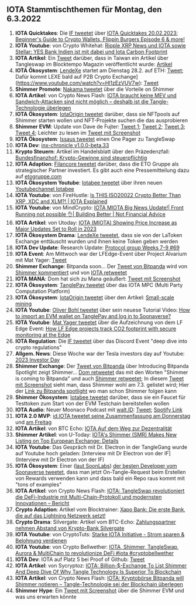 ## IOTA Stammtischthemen für Montag, den 6.3.2022

1. **IOTA Quicktakes**: Die [IF tweetet](https://twitter.com/iota/status/1630145871470907394?s=20) über [IOTA Quicktakes 20.02.2023: Beginner's Guide to Crypto Wallets, Flippin Burgers Episode 6 & more!](https://www.youtube.com/watch?v=YzgHo2EA2Hs)
2. **IOTA Youtube**: von Crypto Whitehat: [Ripple XRP News und IOTA sowie Stellar: YES Bank Indien ist mit dabei und Iota Carbon Footprint](https://www.youtube.com/watch?v=Y6PC00TVWN8)
3. **IOTA Artikel**: Ein [Tweet](https://twitter.com/kowei1995/status/1630377127446208519?s=20) darüber, dass in Taiwan ein Artikel über Tangleswap im Blocktempo Magazin veröffentlicht wurde: [Artikel](https://www.blocktempo.com/all-about-iota-shimmer-eco-project-tangleswap/)
4. **IOTA Ökosystem**: [LendeXe](https://twitter.com/LendeXeFinance) startet am Dienstag 28.2. auf ETH: [Tweet](https://twitter.com/LendeXeFinance/status/1630500660478193664?s=20); Dafür kommt LEXE bald auf P2B Crypto Exchange](https://www.youtube.com/watch?v=Hl1zEzVUV7w):  [Tweet](https://www.youtube.com/watch?v=Hl1zEzVUV7w)
5. **Shimmer Promote**: [Nakama tweetet](https://twitter.com/Nakama_Labs/status/1630560010232029184?s=20) über die Vorteile on Shimmer
6. **IOTA Artikel**: von Crypto News Flash: [IOTA braucht keine MEV und Sandwich-Attacken sind nicht möglich – deshalb ist die Tangle-Technologie überlegen](https://www.crypto-news-flash.com/de/iota-braucht-keinen-mev-mehr-und-sandwich-attacken-sind-unmoeglich-deshalb-ist-die-iota-technologie-ueberlegen/?feed_id=13355&_unique_id=63fe098ab09af)
7. **IOTA Ökosystem**: [IotaOrigin tweetet](https://twitter.com/origin_iota/status/1630552234122420224?s=20) darüber, dass sie NFTpools auf Shimmer starten wollen und NFT-Projekte suchen die das ausprobieren
8. **Shimmer EVM**: Update von Dave de Fujter: [Tweet 1](https://twitter.com/fijter/status/1630649750595747840?s=20); [Tweet 2](https://twitter.com/fijter/status/1630650112589307904?s=20); [Tweet 3](https://twitter.com/fijter/status/1630650415657132040?s=20); [Tweet 4](https://twitter.com/fijter/status/1630650981724594188?s=20); Leichter zu lesen im [Tweet mit Screenshot](https://twitter.com/Vrom14286662/status/1630865173467615233?s=20)
9. **IOTA Ökosystem**: [Issaus tweetet](https://twitter.com/Issaus2020/status/1630624850703204359?s=20) einen One Pager zu TangleSwap
10. **IOTA Dev**: [inx-chronicle v1.0.0-beta.33](https://github.com/iotaledger/inx-chronicle/releases/tag/v1.0.0-beta.33)
11. **Krypto Steuern**: Artikel im Handelsblatt über den Präzedenzfall: [Bundesfinanzhof: Krypto-Gewinne sind steuerpflichtig](https://www.handelsblatt.com/finanzen/steuern-recht/steuern/steuerrecht-bundesfinanzhof-krypto-gewinne-sind-steuerpflichtig/29007418.html)
12. **IOTA Adaption**: [Filancore tweetet](https://twitter.com/FilancoreGmbH/status/1497188618686898193?s=20) darüber, dass die ETO Gruppe als strategischer Partner investiert. Es gibt auch eine Pressemitteilung dazu auf [etogruppe.com](https://www.etogruppe.com/)
13. **IOTA Ökosystem Youtube**: [Iotabee tweetet](https://twitter.com/iotabee/status/1630825720896458753?s=20) über ihren neuen [Youtubechannel Iotabee](https://www.youtube.com/@iotabee)
14. **IOTA Youtube**: von FireHustle: [Is THIS ISO20022 Crypto Better Than XRP, XDC and XLM?! | IOTA Explained](https://www.youtube.com/watch?v=i9kzyH0PVoM)
15. **IOTA Youtube**: von MindCrypto: [IOTA MIOTA Big News Update!| Front Running not possible 👌| Building Better | Not Financial Advice](https://www.youtube.com/watch?v=XBJpPBWqvis)
16. **IOTA Artikel**: von Utoday: [IOTA (MIOTA) Showing Price Increase as Major Updates Set to Roll in 2023](https://u.today/iota-miota-showing-price-increase-as-major-updates-set-to-roll-in-2023)
17. **IOTA Ökosystem Drama**: [LendeXe tweetet](https://twitter.com/LendeXeFinance/status/1630923742963458048?s=20), dass sie von der LaToken Exchange enttäuscht wurden und ihnen keine Token geben werden
18. **IOTA Dev Update**: Research Update: [Protocol group Weeks 7-9 #69](https://twitter.com/Vrom14286662/status/1630865173467615233?s=20)
19. **IOTA Event**: Am Mittwoch war der LFEdge-Event über Project Alvarium mit Mat Yager: [Tweet](https://twitter.com/LF_Edge/status/1628153376109387776?s=20)
20. **Shimmer Exchange**: Bitpanda soon... Der [Tweet von Bitpanda](https://twitter.com/bitpanda/status/1630877488623546369?s=20) wird von [Shimmer kommentiert](https://twitter.com/shimmernet/status/1630877522333245440?s=20) und von [IOTA retweetet](https://twitter.com/iota/status/1630890649951059969?s=20)
21. **IOTA MANA**: Dom hat sich zu Mana geäußert: [Tweet mit Screenshot](https://twitter.com/Vrom14286662/status/1630954101906259968?s=20)
22. **IOTA Ökosystem**: [TanglePay tweetet](https://twitter.com/tanglepaycom/status/1631122738369953792?s=20) über das IOTA MPC (Multi Party Computation Platform)
23. **IOTA Ökosystem**: [IotaOrigin tweetet](https://twitter.com/origin_iota/status/1631151594866712576?s=20) über den Artikel: [Small-scale mining](https://medium.com/@iotaorigin/small-scale-mining-784a9738a772)
24. **IOTA Youtube**: [Oliver Bohl tweetet](https://twitter.com/bohl_oliver/status/1631172841335926784?s=20) über sein neuese Tutorial Video: [How to import an EVM wallet on TanglePay and log in to Soonaverse?](https://www.youtube.com/watch?v=EjEFn2AJjug)
25. **IOTA Youtube**: [Mat Yager tweetet](https://twitter.com/Mat_Yarger/status/1630996840681275402?s=20) über die Aufzeichnung von dem LF Edge Event: [How LF Edge projects track CO2 footprint with secure monitoring at the Edge](https://www.youtube.com/watch?v=9FVxrMfSuMs) 
26. **IOTA Regulation**: Die [IF tweetet](https://twitter.com/iota/status/1628394185949601794?s=20) über das Discord Event "deep dive into crypto regulations"
27. **Allgem. News**: Diese Woche war der Tesla investors day auf Youtube: [2023 Investor Day](https://www.youtube.com/watch?v=Hl1zEzVUV7w)
28. **Shimmer Exchange**: Der [Tweet von Bitpanda](https://twitter.com/bitpanda/status/1631221893997969408?s=20) über Introducing Bitpanda Spotlight zeigt Shimmer... [Dom retweetet](https://twitter.com/DomSchiener/status/1631226461490225152?s=20) das mit den Worten "Shimmer is coming to Bitpanda" und auch [Shimmer retweetet](https://twitter.com/shimmernet/status/1631222517456154627?s=20); In diesem [Tweet mit Screenshot](https://twitter.com/Uglybots/status/1631225006007959553?s=20) sieht man, dass Shimmer wohl am 7.3. gelistet wird; Hier der [Link zu Bitpanda spotlight](https://web.bitpanda.com/spotlight) wo man schon Shimmer folgen kann
29. **Shimmer Ökosystem**: [Iotabee tweetet](https://twitter.com/iotabee/status/1631264336122454019?s=20) darüber, dass sie ein Faucet für Testtoken zum Start von der EVM Testchain bereitstellen wollen
30. **IOTA Audio**: Neuer Moonaco Podcast mit [walt.ID](https://twitter.com/walt_id): [Tweet](https://twitter.com/MoonacoPodcast/status/1631245653304016896?s=20); [Spotify Link](https://open.spotify.com/episode/6AZb1F6Il6obZCdXKHqCGb?si=-kkFBivdRH2ERIL38ONjcw&nd=1)
31. **IOTA 2.0 MVP**: [id.IOTA tweetet seine Zusammenfassung am Donnerstag](https://twitter.com/id_iota/status/1631275356236775426?s=20) und [am Freitag](https://twitter.com/id_iota/status/1631618327561875457?s=20)
32. **IOTA Artikel**: von BTC Echo: [IOTA Auf dem Weg zur Dezentralität](https://www.btc-echo.de/news/iota-mit-dem-update-coordicide-zur-dezentralitaet-160438/)
33. **Shimmer Artikel**: von U-Today: [IOTA's Shimmer (SMR) Makes New Listing on Top European Exchange: Details](https://u.today/iotas-shimmer-smr-makes-new-listing-on-top-european-exchange-details)
34. **IOTA Youtube**: Das Gespräch mit Dr. Electron in der TangleGang wurde auf Youtube hoch geladen: [Interview mit Dr Electron von der IF](Interview mit Dr Electron von der IF)
35. **IOTA Ökosystem**: Einer ([laut SoonLabs](https://twitter.com/soon_labs/status/1631544901023469568?s=20)) [der besten Developer vom Soonaverse tweetet](https://twitter.com/__flyingrabbit/status/1631339524306477070?s=20), dass man jetzt On-Tangle-Request beim Erstellen von Rewards verwenden kann und dass bald ein Repo raus kommt mit "tons of examples"
36. **IOTA Artikel**: von Crypto News Flash: [IOTA: TangleSwap revolutioniert die DeFi-Industrie mit Multi-Chain-Protokoll und modernsten Innovationen – Bericht](https://www.crypto-news-flash.com/de/iota-tangleswap-revolutioniert-die-defi-industrie-mit-multi-chain-protokoll-und-modernsten-innovationen-bericht/?feed_id=13399&_unique_id=63ffa7d27c271)
37. **Crypto Adaption**: Artikel vom Blocktrainer: [Xapo Bank: Die erste Bank, die auf das Lightning Netzwerk setzt!](https://www.blocktrainer.de/xapo-bank-bietet-lightning-zahlungen-an/)
38. **Crypto Drama**: Silvergate: Artikel vom BTC-Echo: [Zahlungspartner nehmen Abstand von Krypto-Bank Silvergate](https://www.btc-echo.de/schlagzeilen/silvergate-coinbase-und-co-trennen-sich-von-krypto-bank-160470/)
39. **IOTA Youtube**: von CryptoTuts: [Starke IOTA Initiative - Strom sparen & Belohnung verdienen](https://www.youtube.com/watch?v=C_ykQKG6dpU)
40. **IOTA Youtube**: von Crypto Bellwether: [IOTA, Shimmer, TangleSwap, Aurora & MultiChain to revolutionize DeFi #iota #cryptobellwether](https://www.youtube.com/watch?v=nDRhBem-kU0)
41. **IOTA Dev**: IOTA auf Platz 5 bei Proof of Github: [Tweet](https://twitter.com/ProofofGitHub/status/1631927479609831425?s=20)
42. **IOTA Artikel**: von Sycryptoz: [IOTA: Billion-$-Exchange To List Shimmer And Deep Dive Of Why Tangle Technology Is Superior To Blockchain](https://sucryptoz.com/iota-billion-exchange-to-list-shimmer-and-deep-dive-of-why-tangle-technology-is-superior-to-blockchain/)
43. **IOTA Artikel**: von Crypto News Flash: [IOTA: Kryptobörse Bitpanda will Shimmer notieren – Tangle-Technologie sei der Blockchain überlegen](https://www.crypto-news-flash.com/de/iota-kryptoboerse-bitpanda-will-shimmer-notieren-tangle-technologie-sei-der-blockchain-ueberlegen/?feed_id=13459&_unique_id=6401fb2573ff1)
44. **Shimmer Hype**: Ein [Tweet mit Screenshot](https://twitter.com/SamannSebastian/status/1631746429193519120?s=20) über die Shimmer EVM und was uns erwarten könnte




